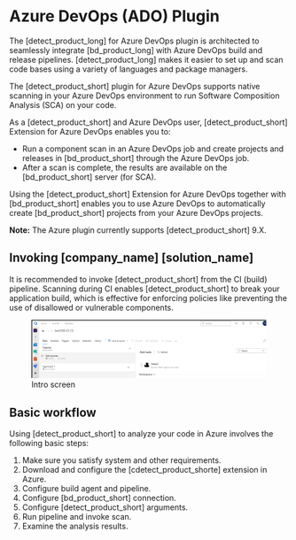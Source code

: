 # Azure DevOps (ADO) Plugin

The [detect_product_long] for Azure DevOps plugin is architected to seamlessly integrate [bd_product_long] with Azure DevOps build and release pipelines. [detect_product_long] makes it easier to set up and scan code bases using a variety of languages and package managers.

The [detect_product_short] plugin for Azure DevOps supports native scanning in your Azure DevOps environment to run Software Composition Analysis (SCA) on your code.

As a [detect_product_short] and Azure DevOps user, [detect_product_short] Extension for Azure DevOps enables you to:

- Run a component scan in an Azure DevOps job and create projects and releases in [bd_product_short] through the Azure DevOps job.
- After a scan is complete, the results are available on the [bd_product_short] server (for SCA).

Using the [detect_product_short] Extension for Azure DevOps together with [bd_product_short] enables you to use Azure DevOps to automatically create [bd_product_short] projects from your Azure DevOps projects.

**Note:** The Azure plugin currently supports [detect_product_short] 9.X.

## Invoking [company_name] [solution_name]
It is recommended to invoke [detect_product_short] from the CI (build) pipeline. Scanning during CI enables [detect_product_short] to break your application build, which is effective for enforcing policies like preventing the use of disallowed or vulnerable components.

   <figure>
    <img src="../azureplugin/images/introscreen.png"
         alt="Intro">
    <figcaption>Intro screen</figcaption>
</figure>

## Basic workflow

Using [detect_product_short] to analyze your code in Azure involves the following basic steps:

1. Make sure you satisfy system and other requirements.
1. Download and configure the [cdetect_product_shorte] extension in Azure.
1. Configure build agent and pipeline.
1. Configure [bd_product_short] connection.
1. Configure [detect_product_short] arguments.
1. Run pipeline and invoke scan.
1. Examine the analysis results.
